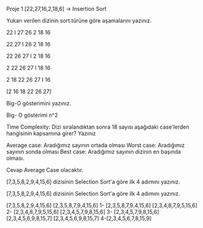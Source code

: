 Proje 1
[22,27,16,2,18,6] -> Insertion Sort

Yukarı verilen dizinin sort türüne göre aşamalarını yazınız.

22 I 27 26 2 18 16

22 27 I 26 2 18 16

22 26 27 I 2 18 16

2 22 26 27 I 18 16

2 18 22 26 27 I 16

[2 16 18 22 26 27]

Big-O gösterimini yazınız.

Big- O gösterimi n^2

Time Complexity: Dizi sıralandıktan sonra 18 sayısı aşağıdaki case'lerden hangisinin kapsamına girer? Yazınız

Average case: Aradığımız sayının ortada olması
Worst case: Aradığımız sayının sonda olması
Best case: Aradığımız sayının dizinin en başında olması.

Cevap Average Case olacaktır.

[7,3,5,8,2,9,4,15,6] dizisinin Selection Sort'a göre ilk 4 adımını yazınız.

[7,3,5,8,2,9,4,15,6] dizisinin Selection Sort'a göre ilk 4 adımını yazınız.

[7,3,5,8,2,9,4,15,6]
[2,3,5,8,7,9,4,15,6]
1- [2,3,5,8,7,9,4,15,6]
[2,3,4,8,7,9,5,15,6]
2- [2,3,4,8,7,9,5,15,6]
[2,3,4,5,7,9,8,15,6]
3- [2,3,4,5,7,9,8,15,6]
[2,3,4,5,6,9,8,15,7]
[2,3,4,5,6,9,8,15,7]
4-[2,3,4,5,6,7,8,15,9]
